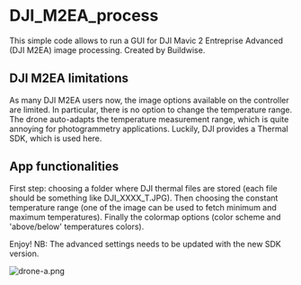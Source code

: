 # DJI_M2EA_process
This simple code allows to run a GUI for DJI Mavic 2 Entreprise Advanced (DJI M2EA) image processing.
Created by Buildwise.

## DJI M2EA limitations
As many DJI M2EA users now, the image options available on the controller are limited. In particular, there is no option to change the temperature range. The drone auto-adapts the temperature measurement range, which is quite annoying for photogrammetry applications.
Luckily, DJI provides a Thermal SDK, which is used here.

## App functionalities
First step: choosing a folder where DJI thermal files are stored (each file should be something like DJI_XXXX_T.JPG). Then choosing the constant temperature range (one of the image can be used to fetch minimum and maximum temperatures). Finally the colormap options (color scheme and 'above/below' temperatures colors).

Enjoy!
NB: The advanced settings needs to be updated with the new SDK version.

![drone-a.png](https://i.postimg.cc/MKtT1HQb/drone-a.png)

